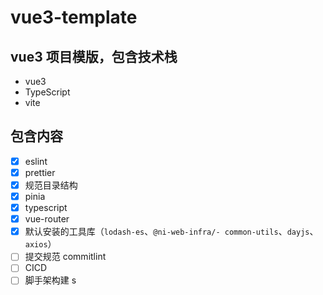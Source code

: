 # vue3-template

## vue3 项目模版，包含技术栈

- vue3
- TypeScript
- vite

## 包含内容

- [x] eslint
- [x] prettier
- [x] 规范目录结构
- [x] pinia
- [x] typescript
- [x] vue-router
- [x] 默认安装的工具库（`lodash-es`、`@ni-web-infra/- common-utils`、`dayjs`、`axios`）
- [ ] 提交规范 commitlint
- [ ] CICD
- [ ] 脚手架构建 s
